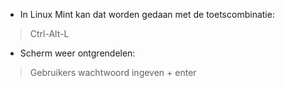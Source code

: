 - In Linux Mint kan dat worden gedaan met de toetscombinatie: 
> Ctrl-Alt-L
- Scherm weer ontgrendelen: 
> Gebruikers wachtwoord ingeven + enter
